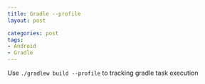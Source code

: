 ```yaml
---
title: Gradle --profile
layout: post

categories: post
tags:
- Android
- Gradle
---
```


Use `./gradlew build --profile` to tracking gradle task execution
